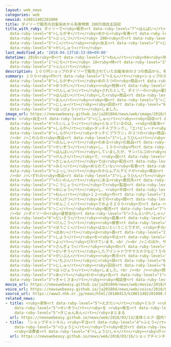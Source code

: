 ```yaml
---
layout: web_news
categories: web
newsid: k10011402201000
title: ダイソーで販売の白髪染めから有害物質 200万個自主回収
title_with_ruby: ダイソーで<ruby>販売<rt data-ruby-level="7">はんばい</rt></ruby>の<ruby>白髪染<rt
  data-ruby-level="8">しらがぞ</rt></ruby>めから<ruby>有害<rt data-ruby-level="4">ゆうがい</rt></ruby><ruby>物質<rt
  data-ruby-level="5">ぶっしつ</rt></ruby> 200<ruby>万<rt data-ruby-level="2">まん</rt></ruby><ruby>個<rt
  data-ruby-level="5">こ</rt></ruby><ruby>自主<rt data-ruby-level="3">じしゅ</rt></ruby><ruby>回収<rt
  data-ruby-level="6">かいしゅう</rt></ruby>
last_modified_at: '2018-04-13T18:33:00+09:00'
datetime: 2018<ruby>年<rt data-ruby-level="1">ねん</rt></ruby>04<ruby>月<rt data-ruby-level="1">がつ</rt></ruby>13<ruby>日<rt
  data-ruby-level="1">にち</rt></ruby> 18<ruby>時<rt data-ruby-level="2">じ</rt></ruby>33<ruby>分<rt
  data-ruby-level="2">ふん</rt></ruby>
description: １００円ショップのダイソーで販売されていた白髪染めの３つの商品から、有害物質のホルムアルデヒドが検出されたとして、ダイソーの運営会社などは、これまでに販売した商品およそ２００万個を自主回収すると発表しました。
summary: １００<ruby>円<rt data-ruby-level="1">えん</rt></ruby>ショップのダイソーで<ruby>販売<rt data-ruby-level="7">はんばい</rt></ruby>されていた<ruby>白髪染<rt
  data-ruby-level="8">しらがぞ</rt></ruby>めの３つの<ruby>商品<rt data-ruby-level="3">しょうひん</rt></ruby>から、<ruby>有害<rt
  data-ruby-level="4">ゆうがい</rt></ruby><ruby>物質<rt data-ruby-level="5">ぶっしつ</rt></ruby>のホルムアルデヒドが<ruby>検出<rt
  data-ruby-level="5">けんしゅつ</rt></ruby>されたとして、ダイソーの<ruby>運営会社<rt data-ruby-level="5">うんえいがいしゃ</rt></ruby>などは、これまでに<ruby>販売<rt
  data-ruby-level="7">はんばい</rt></ruby>した<ruby>商品<rt data-ruby-level="3">しょうひん</rt></ruby>およそ２００<ruby>万<rt
  data-ruby-level="2">まん</rt></ruby><ruby>個<rt data-ruby-level="5">こ</rt></ruby>を<ruby>自主<rt
  data-ruby-level="3">じしゅ</rt></ruby><ruby>回収<rt data-ruby-level="6">かいしゅう</rt></ruby>すると<ruby>発表<rt
  data-ruby-level="3">はっぴょう</rt></ruby>しました。
image_url: https://newswebeasy.github.io/ja201804/news/web/image/2018/04/13/K10011402201_1804131902_1804131911_01_02.jpg
more: <ruby>自主<rt data-ruby-level="3">じしゅ</rt></ruby><ruby>回収<rt data-ruby-level="6">かいしゅう</rt></ruby>の<ruby>対象<rt
  data-ruby-level="4">たいしょう</rt></ruby>となっているのは、<ruby>白髪染<rt data-ruby-level="8">しらがぞ</rt></ruby>めの「エバビレーナ<ruby>白髪<rt
  data-ruby-level="8">しらが</rt></ruby>タッチＡブラック」、「エバビレーナ<ruby>白髪<rt data-ruby-level="8">しらが</rt></ruby>タッチＢダークブラウン」、「エバビレーナ<ruby>白髪<rt
  data-ruby-level="8">しらが</rt></ruby>タッチＣブラウン」の３つの<ruby>商品<rt data-ruby-level="3">しょうひん</rt></ruby>です。<br
  /><br />これらの<ruby>商品<rt data-ruby-level="3">しょうひん</rt></ruby>は<ruby>京都市<rt data-ruby-level="3">きょうとし</rt></ruby>に<ruby>本社<rt
  data-ruby-level="2">ほんしゃ</rt></ruby>のある<ruby>化粧品<rt data-ruby-level="7">けしょうひん</rt></ruby>メーカー「サンパルコ」が<ruby>製造<rt
  data-ruby-level="5">せいぞう</rt></ruby>し、１００<ruby>円<rt data-ruby-level="1">えん</rt></ruby>ショップのダイソーで<ruby>販売<rt
  data-ruby-level="7">はんばい</rt></ruby>していましたが、サンパルコの<ruby>自主<rt data-ruby-level="3">じしゅ</rt></ruby><ruby>検査<rt
  data-ruby-level="5">けんさ</rt></ruby>で、<ruby>国<rt data-ruby-level="2">くに</rt></ruby>の<ruby>基準<rt
  data-ruby-level="5">きじゅん</rt></ruby>では<ruby>配合<rt data-ruby-level="3">はいごう</rt></ruby>が<ruby>認<rt
  data-ruby-level="6">みと</rt></ruby>められていない<ruby>有害<rt data-ruby-level="4">ゆうがい</rt></ruby><ruby>物質<rt
  data-ruby-level="5">ぶっしつ</rt></ruby>のホルムアルデヒドが<ruby>検出<rt data-ruby-level="5">けんしゅつ</rt></ruby>されたということです。<br
  /><br />いずれの<ruby>商品<rt data-ruby-level="3">しょうひん</rt></ruby>もサンパルコが<ruby>台湾<rt
  data-ruby-level="7">たいわん</rt></ruby>にある<ruby>委託先<rt data-ruby-level="7">いたくさき</rt></ruby>の<ruby>工場<rt
  data-ruby-level="2">こうじょう</rt></ruby>で<ruby>製造<rt data-ruby-level="5">せいぞう</rt></ruby>・<ruby>輸入<rt
  data-ruby-level="5">ゆにゅう</rt></ruby>し、<ruby>平成<rt data-ruby-level="4">へいせい</rt></ruby>２４<ruby>年<rt
  data-ruby-level="1">ねん</rt></ruby>１２<ruby>月<rt data-ruby-level="1">がつ</rt></ruby>から<ruby>先月<rt
  data-ruby-level="1">せんげつ</rt></ruby>までの<ruby>間<rt data-ruby-level="2">あいだ</rt></ruby>に、<ruby>全国<rt
  data-ruby-level="3">ぜんこく</rt></ruby>でおよそ２００<ruby>万<rt data-ruby-level="2">まん</rt></ruby><ruby>個<rt
  data-ruby-level="5">こ</rt></ruby>が<ruby>販売<rt data-ruby-level="7">はんばい</rt></ruby>されたということです。<br
  /><br />ダイソーの<ruby>運営会社<rt data-ruby-level="5">うんえいがいしゃ</rt></ruby>、「<ruby>大創<rt
  data-ruby-level="6">だいそう</rt></ruby><ruby>産業<rt data-ruby-level="4">さんぎょう</rt></ruby>」などによりますと、これまでに<ruby>健康<rt
  data-ruby-level="4">けんこう</rt></ruby><ruby>被害<rt data-ruby-level="7">ひがい</rt></ruby>の<ruby>報告<rt
  data-ruby-level="5">ほうこく</rt></ruby>はないということですが、<ruby>手元<rt data-ruby-level="2">てもと</rt></ruby>にある<ruby>場合<rt
  data-ruby-level="2">ばあい</rt></ruby>は<ruby>直<rt data-ruby-level="2">ただ</rt></ruby>ちに<ruby>使用<rt
  data-ruby-level="3">しよう</rt></ruby>を<ruby>中止<rt data-ruby-level="2">ちゅうし</rt></ruby>してほしいと<ruby>呼<rt
  data-ruby-level="6">よ</rt></ruby>びかけています。<br /><br />このほか、サンパルコが<ruby>大創<rt data-ruby-level="6">だいそう</rt></ruby><ruby>産業<rt
  data-ruby-level="4">さんぎょう</rt></ruby><ruby>向<rt data-ruby-level="3">む</rt></ruby>けに<ruby>製造<rt
  data-ruby-level="5">せいぞう</rt></ruby>したアイシャドウやマスカラなど７５の<ruby>化粧品<rt data-ruby-level="7">けしょうひん</rt></ruby>についても、<ruby>成分<rt
  data-ruby-level="4">せいぶん</rt></ruby><ruby>表示<rt data-ruby-level="5">ひょうじ</rt></ruby>の<ruby>一部<rt
  data-ruby-level="3">いちぶ</rt></ruby>に<ruby>誤<rt data-ruby-level="6">あやま</rt></ruby>りがあったとして、<ruby>自主<rt
  data-ruby-level="3">じしゅ</rt></ruby><ruby>回収<rt data-ruby-level="6">かいしゅう</rt></ruby>することを<ruby>発表<rt
  data-ruby-level="3">はっぴょう</rt></ruby>しました。<br /><br /><ruby>問<rt data-ruby-level="3">と</rt></ruby>い<ruby>合<rt
  data-ruby-level="3">あ</rt></ruby>わせ<ruby>先<rt data-ruby-level="1">さき</rt></ruby>はサンパルコのお<ruby>客様<rt
  data-ruby-level="3">きゃくさま</rt></ruby><ruby>相談室<rt data-ruby-level="3">そうだんしつ</rt></ruby>、フリーダイヤル０１２０ー４３４－３３２です。
movie_url: https://newswebeasy.github.io/ja201804/news/web/movie/2018/04/13/k10011402201_201804131949_201804131950.mp4
voice_url: https://newswebeasy.github.io/ja201804/news/web/voice/2018/04/13/k10011402201_201804131949_201804131950.mp3
source_url: https://www3.nhk.or.jp/news/html/20180413/k10011402201000.html
related_news:
- title: <ruby>液体<rt data-ruby-level="5">えきたい</rt></ruby>ミルク <ruby>国内<rt data-ruby-level="2">こくない</rt></ruby>で<ruby>製造<rt
    data-ruby-level="5">せいぞう</rt></ruby>を <ruby>衛生<rt data-ruby-level="5">えいせい</rt></ruby><ruby>基準案<rt
    data-ruby-level="5">きじゅんあん</rt></ruby>まとまる
  url: https://newswebeasy.github.io/news/web/2018/03/13/液体ミルク-国内で製造を-衛生基準案まとまる
- title: 「ショップチャンネル」<ruby>不当<rt data-ruby-level="4">ふとう</rt></ruby>な<ruby>価格<rt data-ruby-level="5">かかく</rt></ruby><ruby>表示<rt
    data-ruby-level="5">ひょうじ</rt></ruby>で<ruby>処分<rt data-ruby-level="6">しょぶん</rt></ruby>
    <ruby>消費者<rt data-ruby-level="4">しょうひしゃ</rt></ruby><ruby>庁<rt data-ruby-level="6">ちょう</rt></ruby>
  url: https://newswebeasy.github.io/news/web/2018/03/16/ショップチャンネル不当な価格表示で処分-消費者庁
...
```

